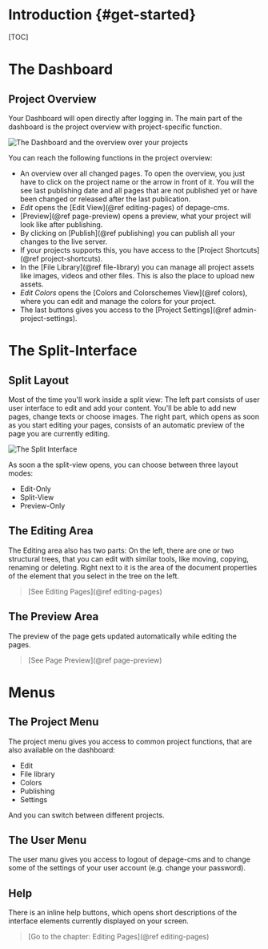 Introduction      {#get-started}
============

[TOC]

The Dashboard
=============

Project Overview
----------------

Your Dashboard will open directly after logging in. The main part of the dashboard is the project overview with project-specific function.

![The Dashboard and the overview over your projects](images/dashboard.png)

You can reach the following functions in the project overview:

- An overview over all changed pages. To open the overview, you just have to click on the project name or the arrow in front of it. You will the see last publishing date and all pages that are not published yet or have been changed or released after the last publication.
- *Edit* opens the [Edit View](@ref editing-pages) of depage-cms.
- [Preview](@ref page-preview) opens a preview, what your project will look like after publishing.
- By clicking on [Publish](@ref publishing) you can publish all your changes to the live server.
- If your projects supports this, you have access to the [Project Shortcuts](@ref project-shortcuts).
- In the [File Library](@ref file-library) you can manage all project assets like images, videos and other files. This is also the place to upload new assets.
- *Edit Colors* opens the [Colors and Colorschemes View](@ref colors), where you can edit and manage the colors for your project.
- The last buttons gives you access to the [Project Settings](@ref admin-project-settings).


The Split-Interface
===================

Split Layout
------------

Most of the time you'll work inside a split view: The left part consists of user user interface to edit and add your content. You'll be able to add new pages, change texts or choose images. The right part, which opens as soon as you start editing your pages, consists of an automatic preview of the page you are currently editing.

![The Split Interface](images/split-interface.png)

As soon a the split-view opens, you can choose between three layout modes:

- Edit-Only
- Split-View
- Preview-Only


The Editing Area
------------------

The Editing area also has two parts: On the left, there are one or two structural trees, that you can edit with similar tools, like moving, copying, renaming or deleting. Right next to it is the area of the document properties of the element that you select in the tree on the left.

> [See Editing Pages](@ref editing-pages)


The Preview Area
-------------------

The preview of the page gets updated automatically while editing the pages.

> [See Page Preview](@ref page-preview)


Menus
=====

The Project Menu
----------------

The project menu gives you access to common project functions, that are also available on the dashboard:

- Edit
- File library
- Colors
- Publishing
- Settings

And you can switch between different projects.


The User Menu
-----------------

The user manu gives you access to logout of depage-cms and to change some of the settings of your user account (e.g. change your password).


Help
----

There is an inline help buttons, which opens short descriptions of the interface elements currently displayed on your screen.

> [Go to the chapter: Editing Pages](@ref editing-pages)
